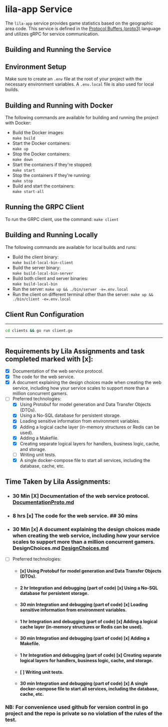 # lila-app Service

The `lila-app` service provides game statistics based on the geographic area code. This service is defined in the [Protocol Buffers (proto3)](https://developers.google.com/protocol-buffers) language and utilizes gRPC for service communication.

## Building and Running the Service

## Environment Setup

Make sure to create an `.env` file at the root of your project with the necessary environment variables. A `.env.local` file is also used for local builds.

## Building and Running with Docker

The following commands are available for building and running the project with Docker:

- Build the Docker images:  
  `make build`
- Start the Docker containers:  
  `make up`
- Stop the Docker containers:  
  `make down`
- Start the containers if they're stopped:  
  `make start`
- Stop the containers if they're running:  
  `make stop`
- Build and start the containers:  
  `make start-all`

## Running the GRPC Client

To run the GRPC client, use the command:
`make client`

## Building and Running Locally

The following commands are available for local builds and runs:

- Build the client binary:  
  `make build-local-bin-client`
- Build the server binary:  
  `make build-local-bin-server`
- Build both client and server binaries:  
  `make build-local-bin`
- Run the server:
  `make up && ./bin/server -e=.env.local`
- Run the client on different terminal other than the server:
  `make up && ./bin/client -e=.env.local`

## Client Run Configuration

---

```bash
cd clients && go run client.go
```

---

## Requirements by Lila Assignments and task completed marked with [x]:

- [x] Documentation of the web service protocol.
- [x] The code for the web service.
- [x] A document explaining the design choices made when creating the web service, including how your service scales to support more than a million concurrent gamers.
- [ ] Preferred technologies:
  - [x] Using Protobuf for model generation and Data Transfer Objects (DTOs).
  - [x] Using a No-SQL database for persistent storage.
  - [x] Loading sensitive information from environment variables.
  - [x] Adding a logical cache layer (in-memory structures or Redis can be used).
  - [x] Adding a Makefile.
  - [x] Creating separate logical layers for handlers, business logic, cache, and storage.
  - [ ] Writing unit tests.
  - [x] A single docker-compose file to start all services, including the database, cache, etc.

## Time Taken by Lila Assignments:

- ### 30 Min [X] Documentation of the web service protocol. [DocumentationProto.md](DocumentationProto.md)
- ### 8 hrs [x] The code for the web service. ## 30 mins
- ### 30 Min [x] A document explaining the design choices made when creating the web service, including how your service scales to support more than a million concurrent gamers. DesignChoices.md [DesignChoices.md](DesignChoices.md)
- [ ] Preferred technologies:
  - #### [x] Using Protobuf for model generation and Data Transfer Objects (DTOs).
  - #### 2 hr Integration and debugging (part of code) [x] Using a No-SQL database for persistent storage.
  - #### 30 min Integration and debugging (part of code) [x] Loading sensitive information from environment variables.
  - #### 1 hr Integration and debugging (part of code) [x] Adding a logical cache layer (in-memory structures or Redis can be used).
  - #### 30 min Integration and debugging (part of code) [x] Adding a Makefile.
  - #### 1 hr Integration and debugging (part of code) [x] Creating separate logical layers for handlers, business logic, cache, and storage.
  - #### [ ] Writing unit tests.
  - #### 30 min Integration and debugging (part of code) [x] A single docker-compose file to start all services, including the database, cache, etc.

### NB: For convenience used github for version control in go project and the repo is private so no violation of the rules of the test.
